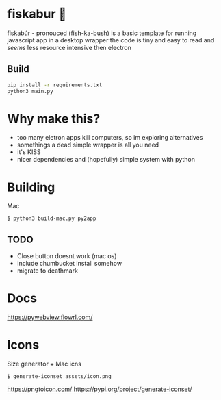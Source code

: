 # fiskabur 🐡
fiskabúr - pronouced (fish-ka-bush) is a basic template for running javascript app in a desktop wrapper
the code is tiny and easy to read and *seems* less resource intensive then electron


## Build

```bash
pip install -r requirements.txt 
python3 main.py
```

# Why make this?
- too many eletron apps kill computers, so im exploring alternatives
- somethings a dead simple wrapper is all you need
- it's KISS
- nicer dependencies and (hopefully) simple system with python

# Building
Mac
```
$ python3 build-mac.py py2app
```

## TODO
- Close button doesnt work (mac os)
- include chumbucket install somehow
- migrate to deathmark

# Docs
https://pywebview.flowrl.com/

# Icons

Size generator + Mac icns
```
$ generate-iconset assets/icon.png
```

https://pngtoicon.com/
https://pypi.org/project/generate-iconset/



